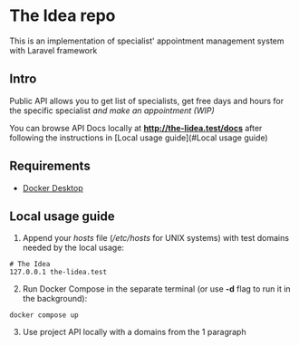 # The Idea repo

This is an implementation of specialist' appointment management system with Laravel framework

## Intro

Public API allows you to get list of specialists, get free days and hours for the specific specialist
_and make an appointment (WIP)_

You can browse API Docs locally at **http://the-lidea.test/docs** after following the instructions in [Local usage guide](#Local usage guide) 

## Requirements

- [Docker Desktop](https://www.docker.com/products/docker-desktop/)


## Local usage guide

1) Append your _hosts_ file (_/etc/hosts_ for UNIX systems) with test domains needed by the local usage:
```shell
# The Idea
127.0.0.1 the-lidea.test
```

2) Run Docker Compose in the separate terminal (or use **-d** flag to run it in the background):
```shell
docker compose up
```

3) Use project API locally with a domains from the 1 paragraph
